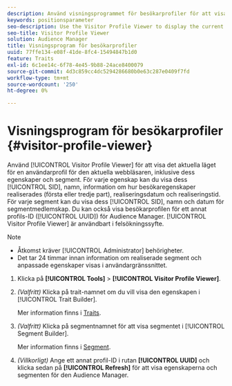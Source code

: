 ```yaml
---
description: Använd visningsprogrammet för besökarprofiler för att visa det aktuella läget för en användarprofil för den aktuella webbläsaren, inklusive dess egenskaper och segment. För varje trait kan du visa dess SID, namn, information om hur besökaregenskaper realiserades (första eller tredje part), realiseringstidpunkten och frekvensen för realiseringar. För varje segment kan du visa dess SID, namn och datum för segmentmedlemskapet. Du kan även visa besökarprofilen för ett annat Audience Manager-profil-ID (UUID). Visningsprogrammet för besökarprofiler är användbart i felsökningssyfte.
keywords: positionsparameter
seo-description: Use the Visitor Profile Viewer to display the current state of a user profile for the current browser, including its traits and segments. For each trait, you can view its SID, name, details about how visitor traits were realized (first- or third-party), the realization date, and the frequency of realizations. For each segment, you can view its SID, name, and the segment membership date. You can also view the visitor profile for another Audience Manager profile ID (UUID). The Visitor Profile Viewer is helpful for troubleshooting purposes.
seo-title: Visitor Profile Viewer
solution: Audience Manager
title: Visningsprogram för besökarprofiler
uuid: 77ffe134-e08f-41de-8fc4-15494847b1d0
feature: Traits
exl-id: 6c1ee14c-6f78-4e45-9b88-24ace8400079
source-git-commit: 4d3c859cc4dc5294286680b0e63c287e0409f7fd
workflow-type: tm+mt
source-wordcount: '250'
ht-degree: 0%

---
```


# Visningsprogram för besökarprofiler {#visitor-profile-viewer}

Använd [!UICONTROL Visitor Profile Viewer] för att visa det aktuella läget för en användarprofil för den aktuella webbläsaren, inklusive dess egenskaper och segment. För varje egenskap kan du visa dess [!UICONTROL SID], namn, information om hur besökaregenskaper realiserades (första eller tredje part), realiseringsdatum och realiseringstid. För varje segment kan du visa dess [!UICONTROL SID], namn och datum för segmentmedlemskap. Du kan också visa besökarprofilen för ett annat profils-ID ([!UICONTROL UUID]) för Audience Manager. [!UICONTROL Visitor Profile Viewer] är användbart i felsökningssyfte.

>[!NOTE]
>
>* Åtkomst kräver [!UICONTROL Administrator] behörigheter.
>* Det tar 24 timmar innan information om realiserade segment och anpassade egenskaper visas i användargränssnittet.

<!-- 
Traits that are not part of a segment will not appear in the
<span class="wintitle"> Visitor Profile Viewer</span>.
-->

1. Klicka på **[!UICONTROL Tools]** > **[!UICONTROL Visitor Profile Viewer]**.

1. *(Valfritt)* Klicka på trait-namnet om du vill visa den egenskapen i [!UICONTROL Trait Builder].

   Mer information finns i [Traits](../features/traits/trait-details-page.md).

1. *(Valfritt)* Klicka på segmentnamnet för att visa segmentet i [!UICONTROL Segment Builder].

   Mer information finns i [Segment](../features/segments/segments-purpose.md).

1. *(Villkorligt)* Ange ett annat profil-ID i rutan **[!UICONTROL UUID]** och klicka sedan på **[!UICONTROL Refresh]** för att visa egenskaperna och segmenten för den Audience Manager.
